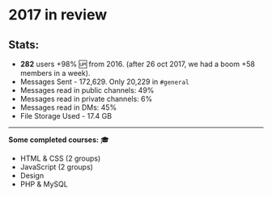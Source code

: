 # 2017 in review

## Stats:

- **282** users +98% :up: from 2016. (after 26 oct 2017, we had a boom +58 members in a week).
- Messages Sent - 172,629. Only 20,229 in `#general`
- Messages read in public channels: 49% 
- Messages read in private channels: 6% 
- Messages read in DMs: 45% 
- File Storage Used - 17.4 GB

--------------------------------------------------------------------------------

**Some completed courses:** :mortar_board:

- HTML & CSS (2 groups)
- JavaScript (2 groups)
- Design
- PHP & MySQL
